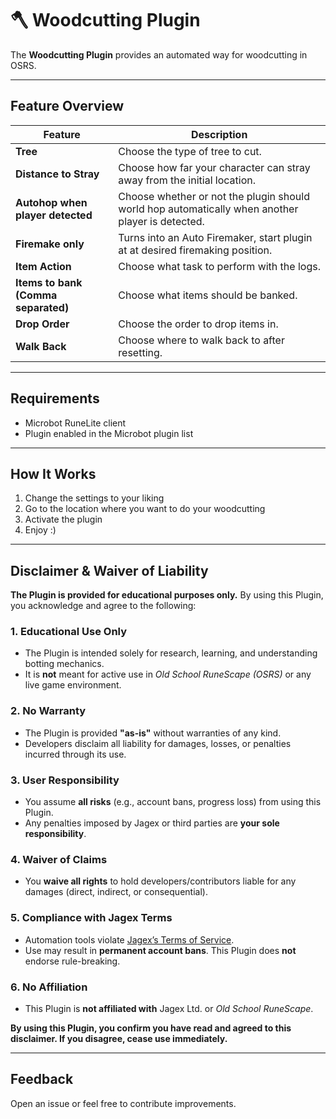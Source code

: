 # 🪓 Woodcutting Plugin

The **Woodcutting Plugin** provides an automated way for woodcutting in OSRS.

---

## Feature Overview

| Feature                             | Description                                                                                      |
|-------------------------------------|--------------------------------------------------------------------------------------------------|
| **Tree**                            | Choose the type of tree to cut.                                                                  |
| **Distance to Stray**               | Choose how far your character can stray away from the initial location.                          |
| **Autohop when player detected**    | Choose whether or not the plugin should world hop automatically when another player is detected. |
| **Firemake only**                   | Turns into an Auto Firemaker, start plugin at at desired firemaking position.                    |
| **Item Action**                     | Choose what task to perform with the logs.                                                       |
| **Items to bank (Comma separated)** | Choose what items should be banked.                                                              |
| **Drop Order**                      | Choose the order to drop items in.                                                               |
| **Walk Back**                       | Choose where to walk back to after resetting.                                                    |

---

## Requirements
- Microbot RuneLite client
- Plugin enabled in the Microbot plugin list

---

## How It Works
1. Change the settings to your liking
2. Go to the location where you want to do your woodcutting
3. Activate the plugin
4. Enjoy :)

---

## Disclaimer & Waiver of Liability

**The Plugin is provided for educational purposes only.** By using this Plugin, you acknowledge and agree to the following:

### 1. Educational Use Only
- The Plugin is intended solely for research, learning, and understanding botting mechanics.
- It is **not** meant for active use in *Old School RuneScape (OSRS)* or any live game environment.

### 2. No Warranty
- The Plugin is provided **"as-is"** without warranties of any kind.
- Developers disclaim all liability for damages, losses, or penalties incurred through its use.

### 3. User Responsibility
- You assume **all risks** (e.g., account bans, progress loss) from using this Plugin.
- Any penalties imposed by Jagex or third parties are **your sole responsibility**.

### 4. Waiver of Claims
- You **waive all rights** to hold developers/contributors liable for any damages (direct, indirect, or consequential).

### 5. Compliance with Jagex Terms
- Automation tools violate [Jagex’s Terms of Service](https://www.jagex.com/en-GB/terms).
- Use may result in **permanent account bans**. This Plugin does **not** endorse rule-breaking.

### 6. No Affiliation
- This Plugin is **not affiliated with** Jagex Ltd. or *Old School RuneScape*.

**By using this Plugin, you confirm you have read and agreed to this disclaimer. If you disagree, cease use immediately.**

---

## Feedback
Open an issue or feel free to contribute improvements.

